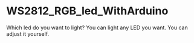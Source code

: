 # WS2812_RGB_led_WithArduino
 Which led do you want to light? You can light any LED you want. You can adjust it yourself.
